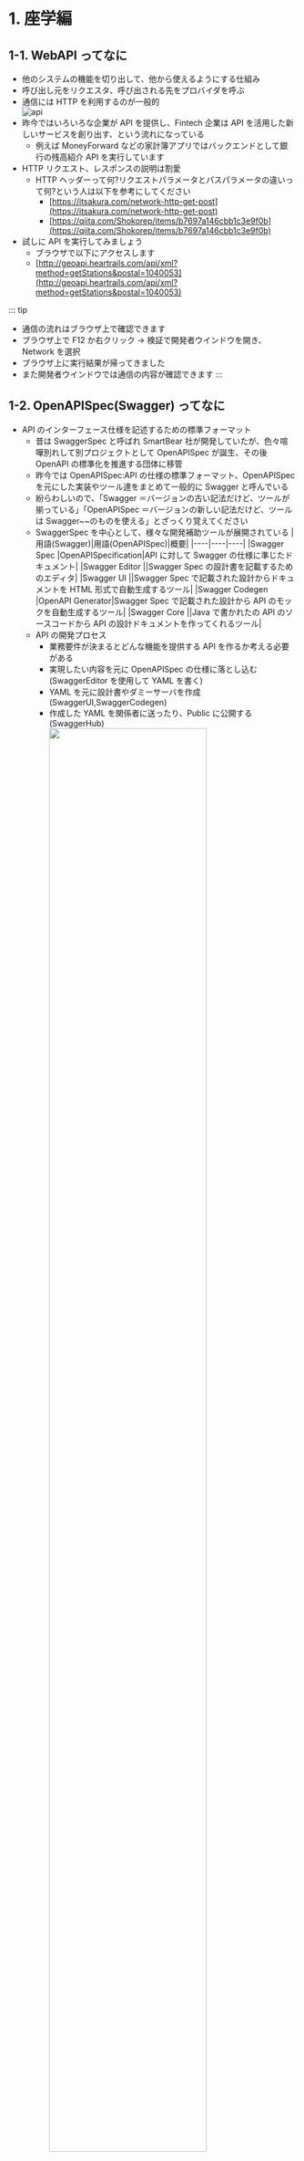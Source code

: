 # 1. 座学編

## 1-1. WebAPI ってなに

- 他のシステムの機能を切り出して、他から使えるようにする仕組み
- 呼び出し元をリクエスタ、呼び出される先をプロバイダを呼ぶ
- 通信には HTTP を利用するのが一般的<br>
  ![api](/images/api.png)
- 昨今ではいろいろな企業が API を提供し、Fintech 企業は API を活用した新しいサービスを創り出す、という流れになっている
  - 例えば MoneyForward などの家計簿アプリではバックエンドとして銀行の残高紹介 API を実行しています
- HTTP リクエスト、レスポンスの説明は割愛
  - HTTP ヘッダーって何?リクエストパラメータとパスパラメータの違いって何?という人は以下を参考にしてください
    - [https://itsakura.com/network-http-get-post](https://itsakura.com/network-http-get-post)
    - [https://qiita.com/Shokorep/items/b7697a146cbb1c3e9f0b](https://qiita.com/Shokorep/items/b7697a146cbb1c3e9f0b)
- 試しに API を実行してみましょう
  - ブラウザで以下にアクセスします
  - [http://geoapi.heartrails.com/api/xml?method=getStations&postal=1040053](http://geoapi.heartrails.com/api/xml?method=getStations&postal=1040053)

::: tip

- 通信の流れはブラウザ上で確認できます
- ブラウザ上で F12 か右クリック → 検証で開発者ウインドウを開き、Network を選択
- ブラウザ上に実行結果が帰ってきました
- また開発者ウインドウでは通信の内容が確認できます
  :::

## 1-2. OpenAPISpec(Swagger) ってなに

- API のインターフェース仕様を記述するための標準フォーマット
  - 昔は SwaggerSpec と呼ばれ SmartBear 社が開発していたが、色々喧嘩別れして別プロジェクトとして OpenAPISpec が誕生、その後 OpenAPI の標準化を推進する団体に移管
  - 昨今では OpenAPISpec:API の仕様の標準フォーマット、OpenAPISpec を元にした実装やツール達をまとめて一般的に Swagger と呼んでいる
  - 紛らわしいので、「Swagger ＝バージョンの古い記法だけど、ツールが揃っている」「OpenAPISpec ＝バージョンの新しい記法だけど、ツールは Swagger~~のものを使える」とざっくり覚えてください
  - SwaggerSpec を中心として、様々な開発補助ツールが展開されている
    |用語(Swagger)|用語(OpenAPISpec)|概要|
    |----|----|----|
    |Swagger Spec |OpenAPISpecification|API に対して Swagger の仕様に準じたドキュメント|
    |Swagger Editor ||Swagger Spec の設計書を記載するためのエディタ|
    |Swagger UI ||Swagger Spec で記載された設計からドキュメントを HTML 形式で自動生成するツール|
    |Swagger Codegen |OpenAPI Generator|Swagger Spec で記載された設計から API のモックを自動生成するツール|
    |Swagger Core ||Java で書かれたの API のソースコードから API の設計ドキュメントを作ってくれるツール|
  - API の開発プロセス
    - 業務要件が決まるとどんな機能を提供する API を作るか考える必要がある
    - 実現したい内容を元に OpenAPISpec の仕様に落とし込む(SwaggerEditor を使用して YAML を書く)
    - YAML を元に設計書やダミーサーバを作成(SwaggerUI,SwaggerCodegen)
    - 作成した YAML を関係者に送ったり、Public に公開する(SwaggerHub)<br>
      <img src="/images/swatool1.png" width="80%">

#### 1. SwaggerSpec

- API 仕様の標準フォーマット
- YAML,JSON 形式で表現される

#### 2. SwaggerEditor

- SwaggerSpec に準拠した yaml を編集することのできる Web エディタ
- SwaggerUI,Codegen との連携が可能

#### 3. SwaggerUI

- SwaggerSpec から仕様書を生成するツール、仕様書自体を指すこともある
- Fintech 企業との API 仕様のやりとりはこいつで行われることが多い

#### 4. SwaggerCodegen(OpenAPIGenerator)

- SwaggerSpec から API のモックやスタブのソースコードを自動生成してくれるツール
- 様々な言語、フレームワークに対応している
- モック：送信メッセージが正しいかを確認するためのダミープロバイダ

#### 5. 各ツールの関連性

- 各ツールの関連性は以下のようなイメージ<br>
  <img src="/images/swatool.png" width="80%">
